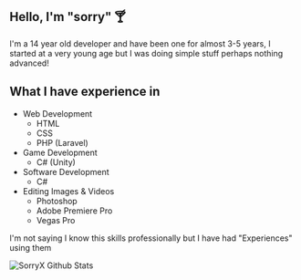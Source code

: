 ## Hello, I'm "sorry" 🍸
I'm a 14 year old developer and have been one for almost 3-5 years, I started at a very young age but I was doing simple stuff perhaps nothing advanced!
## What I have experience in
- Web Development 
  - HTML
  - CSS 
  - PHP (Laravel)
- Game Development
  - C# (Unity)
- Software Development
  - C#
- Editing Images & Videos
  - Photoshop 
  - Adobe Premiere Pro
  - Vegas Pro

I'm not saying I know this skills professionally but I have had "Experiences" using them

![SorryX Github Stats](https://github-readme-stats.vercel.app/api?username=sorryx&show_icons=true&theme=radical)
